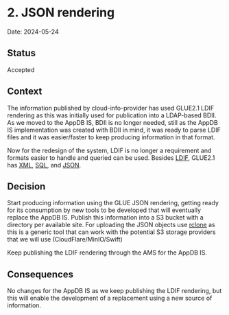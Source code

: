 # 2. JSON rendering

Date: 2024-05-24

## Status

Accepted

## Context

The information published by cloud-info-provider has used GLUE2.1 LDIF
rendering as this was initially used for publication into a LDAP-based BDII.
As we moved to the AppDB IS, BDII is no longer needed, still as the AppDB IS
implementation was created with BDII in mind, it was ready to parse LDIF files
and it was easier/faster to keep producing information in that format.

Now for the redesign of the system, LDIF is no longer a requirement and formats
easier to handle and queried can be used. Besides
[LDIF](https://github.com/OGF-GLUE/LDAP), GLUE2.1 has [XML](https://github.com/OGF-GLUE/XSD),
[SQL](https://github.com/OGF-GLUE/SQL), and [JSON](https://github.com/OGF-GLUE/JSON).

## Decision

Start producing information using the GLUE JSON rendering, getting ready for
its consumption by new tools to be developed that will eventually replace the
AppDB IS. Publish this information into a S3 bucket with a directory per
available site. For uploading the JSON objects use [rclone](https://rclone.org/)
as this is a generic tool that can work with the potential S3 storage providers
that we will use (CloudFlare/MinIO/Swift)

Keep publishing the LDIF rendering through the AMS for the AppDB IS.

## Consequences

No changes for the AppDB IS as we keep publishing the LDIF rendering, but this
will enable the development of a replacement using a new source of information.
